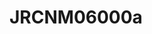 <a name="material" />

# JRCNM06000a
<script type="application/ld+json">
  {
    "@context": "https://schema.org/",
    "@type": "ChemicalSubstance",
    "http://purl.org/dc/terms/conformsTo":
      {
        "@type": "CreativeWork",
        "@id": "https://bioschemas.org/profiles/ChemicalSubstance/0.4-RELEASE/"
      },
    "@id": "https://egonw.github.io/nanowiki/nanowiki398.html#material",
    "name": "JRCNM06000a",
    "sameAs": "http://127.0.0.1/mediawiki/index.php/Special:URIResolver/JRCNM06000a"
  }
</script>

